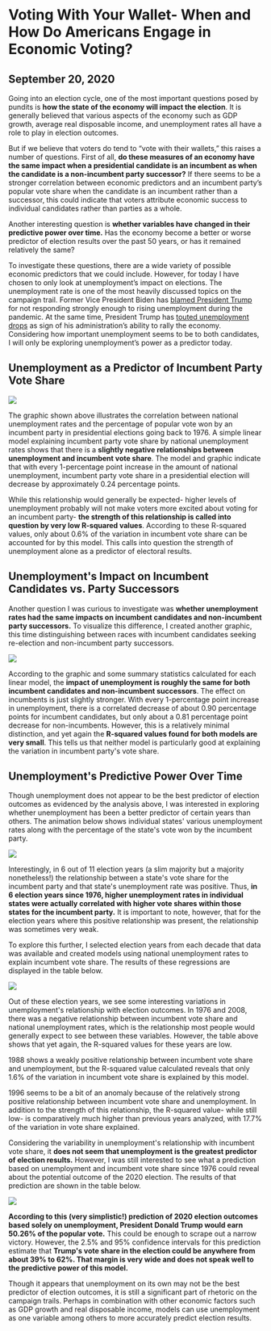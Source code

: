 # Voting With Your Wallet- When and How Do Americans Engage in Economic Voting?
## September 20, 2020

Going into an election cycle, one of the most important questions posed by pundits is **how the state of the economy will impact the election**. It is generally believed that various aspects of the economy such as GDP growth, average real disposable income, and unemployment rates all have a role to play in election outcomes.

But if we believe that voters do tend to “vote with their wallets,” this raises a number of questions. First of all, **do these measures of an economy have the same impact when a presidential candidate is an incumbent as when the candidate is a non-incumbent party successor?** If there seems to be a stronger correlation between economic predictors and an incumbent party’s popular vote share when the candidate is an incumbent rather than a successor, this could indicate that voters attribute economic success to individual candidates rather than parties as a whole.

Another interesting question is **whether variables have changed in their predictive power over time.** Has the economy become a better or worse predictor of election results over the past 50 years, or has it remained relatively the same? 

To investigate these questions, there are a wide variety of possible economic predictors that we could include. However, for today I have chosen to only look at unemployment’s impact on elections. The unemployment rate is one of the most heavily discussed topics on the campaign trail. Former Vice President Biden has [blamed President Trump](https://www.usatoday.com/story/news/politics/2020/06/05/joe-biden-slams-trump-spiking-ball-despite-high-unemployment/3153356001/) for not responding strongly enough to rising unemployment during the pandemic. At the same time, President Trump has [touted unemployment drops](https://www.politico.com/news/2020/06/05/may-unemployment-rate-coronavirus-302945) as sign of his administration’s ability to rally the economy. Considering how important unemployment seems to be to both candidates, I will only be exploring unemployment’s power as a predictor today.

## Unemployment as a Predictor of Incumbent Party Vote Share

![](../figures/overallincumbencyfx.png)

The graphic shown above illustrates the correlation between national unemployment rates and the percentage of popular vote won by an incumbent party in presidential elections going back to 1976. A simple linear model explaining incumbent party vote share by national unemployment rates shows that there is a **slightly negative relationships between unemployment and incumbent vote share**. The model and graphic indicate that with every 1-percentage point increase in the amount of national unemployment, incumbent party vote share in a presidential election will decrease by approximately 0.24 percentage points. 

While this relationship would generally be expected- higher levels of unemployment probably will not make voters more excited about voting for an incumbent party- **the strength of this relationship is called into question by very low R-squared values**. According to these R-squared values, only about 0.6% of the variation in incumbent vote share can be accounted for by this model. This calls into question the strength of unemployment alone as a predictor of electoral results.

## Unemployment's Impact on Incumbent Candidates vs. Party Successors

Another question I was curious to investigate was **whether unemployment rates had the same impacts on incumbent candidates and non-incumbent party successors.** To visualize this difference, I created another graphic, this time distinguishing between races with incumbent candidates seeking re-election and non-incumbent party successors.

![](../figures/successorvsincumbent.png)

According to the graphic and some summary statistics calculated for each linear model, the **impact of unemployment is roughly the same for both incumbent candidates and non-incumbent successors**. The effect on incumbents is just slightly stronger. With every 1-percentage point increase in unemployment, there is a correlated decrease of about 0.90 percentage points for incumbent candidates, but only about a 0.81 percentage point decrease for non-incumbents. However, this is a relatively minimal distinction, and yet again the **R-squared values found for both models are very small**. This tells us that neither model is particularly good at explaining the variation in incumbent party's vote share.

## Unemployment's Predictive Power Over Time

Though unemployment does not appear to be the best predictor of election outcomes as evidenced by the analysis above, I was interested in exploring whether unemployment has been a better predictor of certain years than others. The animation below shows individual states' various unemployment rates along with the percentage of the state's vote won by the incumbent party.

![](../figures/unemploymentovertime.gif)

Interestingly, in 6 out of 11 election years (a slim majority but a majority nonetheless!) the relationship between a state's vote share for the incumbent party and that state's unemployment rate was positive. Thus, **in 6 election years since 1976, higher unemployment rates in individual states were actually correlated with higher vote shares within those states for the incumbent party.** It is important to note, however, that for the election years where this positive relationship was present, the relationship was sometimes very weak. 

To explore this further, I selected election years from each decade that data was available and created models using national unemployment rates to explain incumbent vote share. The results of these regressions are displayed in the table below.

![](../figures/unemploymenthuxtable.png)

Out of these election years, we see some interesting variations in unemployment's relationship with election outcomes. In 1976 and 2008, there was a negative relationship between incumbent vote share and national unemployment rates, which is the relationship most people would generally expect to see between these variables. However, the table above shows that yet again, the R-squared values for these years are low. 

1988 shows a weakly positive relationship between incumbent vote share and unemployment, but the R-squared value calculated reveals that only 1.6% of the variation in incumbent vote share is explained by this model. 

1996 seems to be a bit of an anomaly because of the relatively strong positive relationship between incumbent vote share and unemployment. In addition to the strength of this relationship, the R-squared value- while still low- is comparatively much higher than previous years analyzed, with 17.7% of the variation in vote share explained.

Considering the variability in unemployment's relationship with incumbent vote share, it **does not seem that unemployment is the greatest predictor of election results.** However, I was still interested to see what a prediction based on unemployment and incumbent vote share since 1976 could reveal about the potential outcome of the 2020 election. The results of that prediction are shown in the table below.

![](../figures/unemploymentpred.png)

**According to this (very simplistic!) prediction of 2020 election outcomes based solely on unemployment, President Donald Trump would earn 50.26% of the popular vote.** This could be enough to scrape out a narrow victory. However, the 2.5% and 95% confidence intervals for this prediction estimate that **Trump's vote share in the election could be anywhere from about 39% to 62%. That margin is very wide and does not speak well to the predictive power of this model.**

Though it appears that unemployment on its own may not be the best predictor of election outcomes, it is still a significant part of rhetoric on the campaign trails. Perhaps in combination with other economic factors such as GDP growth and real disposable income, models can use unemployment as one variable among others to more accurately predict election results.